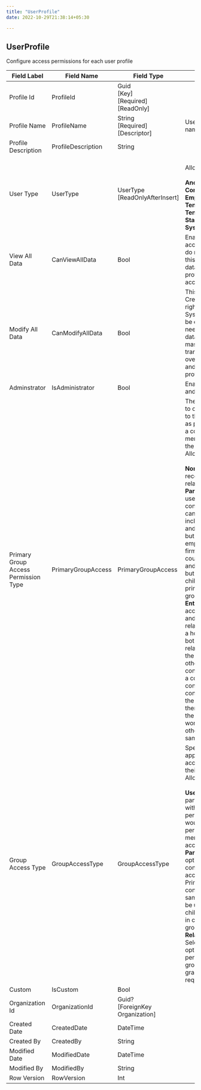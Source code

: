 ```yaml
---
title: "UserProfile"
date: 2022-10-29T21:38:14+05:30

---
```


## UserProfile
Configure access permissions for each user profile  

| Field Label | Field Name | Field Type | Description |  
| ---- | ---- | ---- | ---- |  
| Profile Id | ProfileId | Guid<br/>  [Key]<br/>  [Required]<br/>  [ReadOnly] |  |  
| Profile Name | ProfileName | String<br/>  [Required]<br/>  [Descriptor] | User access security profile name |  
| Profile Description | ProfileDescription | String |  |  
| User Type | UserType | UserType<br/>  [ReadOnlyAfterInsert] | <br/>  Allowable Values: <br/>  <br/>  **Anonymous**<br/>  **Contact**<br/>  **Employee**<br/>  **TenantApiToken**<br/>  **TenantAgent**<br/>  **Staff**<br/>  **System** |  
| View All Data | CanViewAllData | Bool | Enable for users who need access to all of a firm's data but do not need to modify it. Caution: this setting overrides any other data viewing limitation in a user profile including those limiting access rights to record owners.  |  
| Modify All Data | CanModifyAllData | Bool | This setting which gives full Create/Read/Update/Delete rights to all data is enabled System Administrators. It canalso be enabled for employees as needed, for example to enable data cleansing, deduplication, mass deletion, and mass transferring. Caution: this setting overrides any other data access and editing limitation in a user profile.  |  
| Adminstrator | IsAdministrator | Bool | Enable for System Administrators and similar employees.  |  
| Primary Group Access Permission Type | PrimaryGroupAccess | PrimaryGroupAccess | These access permissions apply to contacts where they are linked to the same primary group. Eg, as person contacts who work for a company contact, or family members who who are related to the same Household. <br/>  Allowable Values: <br/>  <br/>  **None**: No access to contact records linked to a contact via relationships. <br/>  **ParentContactOnly**: Contact user can access the primary contact only, eg, an employee can view company they work for including related opportunities and other records (if permitted), but not drill down to see other employees working for the same firm. In a household, a spouse could see their partner's record and related financial information, but not the records of any children or others related to the primary contact as their primary group. <br/>  **EntireGroup**: Contact user can access both the primary contact and the records of other contacts related to the primary contact. In a household, a spouse could see both their partner's record and related financial information and the records of any children or others related to the primary contact as their primary group. In a context where the primary contact is a company and the contact user has been related to the company as an employee, then the user could access both the record of the company they work for and the records of any other persons working for the same company.  |  
| Group Access Type | GroupAccessType | GroupAccessType | Specifies which User Profile will apply when a contact is accessing related contacts in their primary group. <br/>  Allowable Values: <br/>  <br/>  **UsersOwnProfile**: For example, a partner/spouse in a Household with read-only access permission for their own record, would then have the same permissions for other family members when they have group access to the entire group. <br/>  **ParentContactUserProfile**: This option effectively gives the contact group member the same access permissions as the Primary Group Member for contact records belonging to the same primary group. This could be useful for spouses and adult children who have been given log in credentials for a household group. <br/>  **RelationshipSpecificUserProfile**: Selecting this option enables the option to specify a profile name per relationship in a primary group. This gives very fine-grained access controle but does require more work to set up.  |  
| Custom | IsCustom | Bool |  |  
| Organization Id | OrganizationId | Guid?<br/>  [ForeignKey Organization] |  |  
| Created Date | CreatedDate | DateTime |  |  
| Created By | CreatedBy | String |  |  
| Modified Date | ModifiedDate | DateTime |  |  
| Modified By | ModifiedBy | String |  |  
| Row Version | RowVersion | Int |  |  
